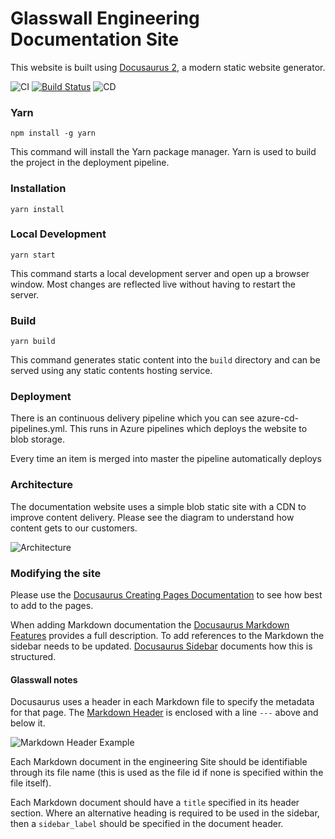 # Glasswall Engineering Documentation Site

This website is built using [Docusaurus 2](https://v2.docusaurus.io/), a modern static website generator.

![CI](https://github.com/filetrust/glasswall-engineering-site/workflows/CI/badge.svg)
[![Build Status](https://glasswall.visualstudio.com/Glasswall%20Cloud/_apis/build/status/Glasswall.Engineering.Site/filetrust.glasswall-engineering-site?branchName=staging)](https://glasswall.visualstudio.com/Glasswall%20Cloud/_build/latest?definitionId=468&branchName=staging)
![CD](https://github.com/filetrust/glasswall-engineering-site/workflows/CD/badge.svg)


### Yarn
```
npm install -g yarn
```

This command will install the Yarn package manager. Yarn is used to build the project in the deployment pipeline.

### Installation
```
yarn install
```

### Local Development

```
yarn start
```

This command starts a local development server and open up a browser window. Most changes are reflected live without having to restart the server.

### Build

```
yarn build
```

This command generates static content into the `build` directory and can be served using any static contents hosting service.


### Deployment

There is an continuous delivery pipeline which you can see azure-cd-pipelines.yml. This runs in Azure pipelines which deploys the website to blob storage.

Every time an item is merged into master the pipeline automatically deploys

### Architecture 

The documentation website uses a simple blob static site with a CDN to improve content delivery. Please see the diagram to understand how content gets to our customers.

![Architecture](/readme-content/Engineering-Site.png) 

### Modifying the site

Please use the [Docusaurus Creating Pages Documentation](https://v2.docusaurus.io/docs/2.0.0-alpha.43/creating-pages) to see how best to add to the pages.

When adding Markdown documentation the [Docusaurus Markdown Features](https://v2.docusaurus.io/docs/2.0.0-alpha.43/markdown-features) provides a full description. To add references to the Markdown the sidebar needs to be updated. [Docusaurus Sidebar](https://v2.docusaurus.io/docs/2.0.0-alpha.43/sidebar) documents how this is structured.

#### Glasswall notes
Docusaurus uses a header in each Markdown file to specify the metadata for that page. The [Markdown Header](/https://v2.docusaurus.io/docs/2.0.0-alpha.43/markdown-features#markdown-headers) is enclosed with a line ```---``` above and below it.

![Markdown Header Example](/readme-content/markdown-header-example.png)

Each Markdown document in the engineering Site should be identifiable through its file name (this is used as the file id if none is specified within the file itself).

Each Markdown document should have a ```title``` specified in its header section.
Where an alternative heading is required to be used in the sidebar, then a ```sidebar_label``` should be specified in the document header.

